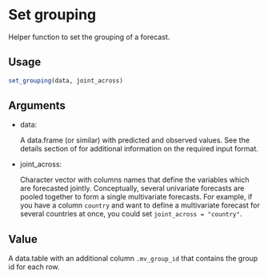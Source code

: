 # Set grouping

Helper function to set the grouping of a forecast.

## Usage

``` r
set_grouping(data, joint_across)
```

## Arguments

- data:

  A data.frame (or similar) with predicted and observed values. See the
  details section of for additional information on the required input
  format.

- joint_across:

  Character vector with columns names that define the variables which
  are forecasted jointly. Conceptually, several univariate forecasts are
  pooled together to form a single multivariate forecasts. For example,
  if you have a column `country` and want to define a multivariate
  forecast for several countries at once, you could set
  `joint_across = "country"`.

## Value

A data.table with an additional column `.mv_group_id` that contains the
group id for each row.

